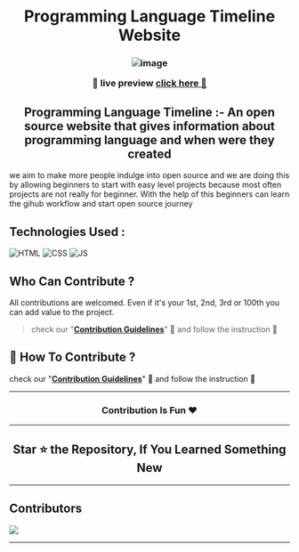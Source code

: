 <h1 align="center"> Programming Language Timeline Website </h1>

<h3 align="center">

![image](https://user-images.githubusercontent.com/115569958/198834492-d5bd98cd-d817-494a-a44d-980849d744fa.png)

**🧿 live preview** [click here 👀](https://osbc2022.github.io/programming-language-timeline-website/)

</h3>

<h2 align=center> Programming Language Timeline :- An open source website that gives information about programming language and when were they created</h2>

we aim to make more people indulge into open source and we are doing this by allowing beginners to start with easy level projects because most often projects are not really for beginner. With the help of this beginners can learn the gihub workflow and start open source journey

## Technologies Used :

![HTML](https://img.shields.io/badge/html5%20-%23E34F26.svg?&style=for-the-badge&logo=html5&logoColor=white)
![CSS](https://img.shields.io/badge/css3%20-%231572B6.svg?&style=for-the-badge&logo=css3&logoColor=white)
![JS](https://img.shields.io/badge/javascript%20-%23323330.svg?&style=for-the-badge&logo=javascript&logoColor=%23F7DF1E)

## Who Can Contribute ?

All contributions are welcomed. Even if it's your 1st, 2nd, 3rd or 100th you can add value to the project.

> check our "<b>[Contribution Guidelines](./CONTRIBUTING.md)</b>" 👀 and follow the instruction 📜

## 📌 How To Contribute ?

check our "<b>[Contribution Guidelines](./CONTRIBUTING.md)</b>" 👀 and follow the instruction 📜

---

<h3 align=center> Contribution Is Fun ❤️ </h3>

---

<h2 align=center> Star ⭐ the Repository, If You Learned Something New </h2>

---

## Contributors

<a  href="https://github.com/osbc2022/programming-language-timeline-website/graphs/contributors">
  <img src="https://contrib.rocks/image?repo=osbc2022/to-do-list" />
</a>

---

